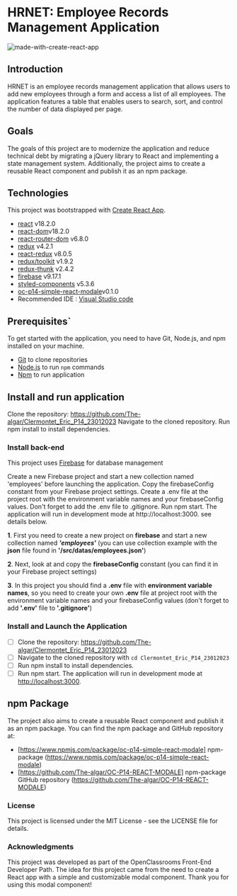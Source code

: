 # HRNET: Employee Records Management Application


![made-with-create-react-app](https://user-images.githubusercontent.com/75996200/166201532-1a68d09e-7f75-4106-ba2c-ac047ccc4cc4.svg)

## Introduction

HRNET is an employee records management application that allows users to add new employees through a form and access a list of all employees. The application features a table that enables users to search, sort, and control the number of data displayed per page.

## Goals

The goals of this project are to modernize the application and reduce technical debt by migrating a jQuery library to React and implementing a state management system. Additionally, the project aims to create a reusable React component and publish it as an npm package.

## Technologies

This project was bootstrapped with [Create React App](https://github.com/facebook/create-react-app).
 
-  [react](https://reactjs.org/) v18.2.0
-  [react-dom](https://fr.reactjs.org/docs/react-dom.html)v18.2.0
-  [react-router-dom](https://reactrouter.com/web/guides/quick-start) v6.8.0
-  [redux](https://redux.js.org/introduction/getting-started) v4.2.1
-  [react-redux](https://react-redux.js.org/introduction/getting-started) v8.0.5
-  [redux/toolkit](https://redux-toolkit.js.org/introduction/getting-started) v1.9.2
-  [redux-thunk](https://redux.js.org/usage/writing-logic-thunks) v2.4.2
-  [firebase](https://firebase.google.com/) v9.17.1
-  [styled-components](https://styled-components.com/) v5.3.6
-  [oc-p14-simple-react-modale](https://www.npmjs.com/package/oc-p14-simple-react-modale)v0.1.0
-  Recommended IDE : [Visual Studio code](https://code.visualstudio.com/)

## Prerequisites`

To get started with the application, you need to have Git, Node.js, and npm installed on your machine.

-  [Git](https://git-scm.com/) to clone repositories
-  [Node.js](https://nodejs.org/en/) to run `npm` commands
-  [Npm](http://nodejs.org/download/) to run application

## Install and run application

Clone the repository: https://github.com/The-algar/Clermontet_Eric_P14_23012023
Navigate to the cloned repository.
Run npm install to install dependencies.

### Install back-end

This project uses [Firebase](https://firebase.google.com/) for database management

Create a new Firebase project and start a new collection named 'employees' before launching the application.
Copy the firebaseConfig constant from your Firebase project settings.
Create a .env file at the project root with the environment variable names and your firebaseConfig values. Don't forget to add the .env file to .gitignore.
Run npm start. The application will run in development mode at http://localhost:3000. see details below.

 **1**. First you need to create a new project on **firebase** and start a new collection named ***'employees'*** (you can use collection example with the **json** file found in **'/src/datas/employees.json'**)
    
 **2**. Next, look at and copy the **firebaseConfig** constant (you can find it in your Firebase project settings)
    
 **3**. In this project you should find a **.env** file with **environment variable names**, so you need to create your own **.env** file at project root with the environment variable names and your firebaseConfig values (don't forget to add **'.env'** file to **'.gitignore'**)

### Install and Launch the Application

- [ ] Clone the repository: https://github.com/The-algar/Clermontet_Eric_P14_23012023
- [ ] Navigate to the cloned repository with `cd Clermontet_Eric_P14_23012023`
- [ ] Run npm install to install dependencies.
- [ ] Run npm start. The application will run in development mode at [http://localhost:3000](http://localhost:3000).

## npm Package
The project also aims to create a reusable React component and publish it as an npm package. You can find the npm package and GitHub repository at:

- [https://www.npmjs.com/package/oc-p14-simple-react-modale] npm-package (https://www.npmjs.com/package/oc-p14-simple-react-modale)
- [https://github.com/The-algar/OC-P14-REACT-MODALE] npm-package GitHub repository (https://github.com/The-algar/OC-P14-REACT-MODALE)

### License
This project is licensed under the MIT License - see the LICENSE file for details.

### Acknowledgments
This project was developed as part of the OpenClassrooms Front-End Developer Path.
The idea for this project came from the need to create a React app with a simple and customizable modal component.
Thank you for using this modal component!
